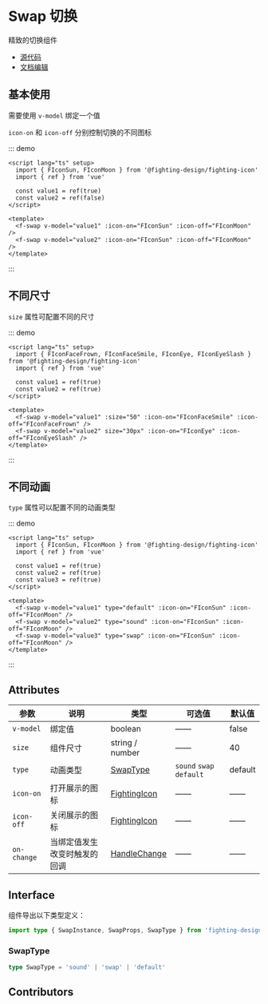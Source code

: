 # Swap 切换

精致的切换组件

- [源代码](https://github.com/FightingDesign/fighting-design/tree/master/packages/fighting-design/swap)
- [文档编辑](https://github.com/FightingDesign/fighting-design/blob/master/docs/docs/components/swap.md)

## 基本使用

需要使用 `v-model` 绑定一个值

`icon-on` 和 `icon-off` 分别控制切换的不同图标

::: demo

```vue
<script lang="ts" setup>
  import { FIconSun, FIconMoon } from '@fighting-design/fighting-icon'
  import { ref } from 'vue'

  const value1 = ref(true)
  const value2 = ref(false)
</script>

<template>
  <f-swap v-model="value1" :icon-on="FIconSun" :icon-off="FIconMoon" />
  <f-swap v-model="value2" :icon-on="FIconSun" :icon-off="FIconMoon" />
</template>
```

:::

## 不同尺寸

`size` 属性可配置不同的尺寸

::: demo

```vue
<script lang="ts" setup>
  import { FIconFaceFrown, FIconFaceSmile, FIconEye, FIconEyeSlash } from '@fighting-design/fighting-icon'
  import { ref } from 'vue'

  const value1 = ref(true)
  const value2 = ref(true)
</script>

<template>
  <f-swap v-model="value1" :size="50" :icon-on="FIconFaceSmile" :icon-off="FIconFaceFrown" />
  <f-swap v-model="value2" size="30px" :icon-on="FIconEye" :icon-off="FIconEyeSlash" />
</template>
```

:::

## 不同动画

`type` 属性可以配置不同的动画类型

::: demo

```vue
<script lang="ts" setup>
  import { FIconSun, FIconMoon } from '@fighting-design/fighting-icon'
  import { ref } from 'vue'

  const value1 = ref(true)
  const value2 = ref(true)
  const value3 = ref(true)
</script>

<template>
  <f-swap v-model="value1" type="default" :icon-on="FIconSun" :icon-off="FIconMoon" />
  <f-swap v-model="value2" type="sound" :icon-on="FIconSun" :icon-off="FIconMoon" />
  <f-swap v-model="value3" type="swap" :icon-on="FIconSun" :icon-off="FIconMoon" />
</template>
```

:::

## Attributes

| 参数        | 说明                         | 类型                                                               | 可选值                   | 默认值  |
| ----------- | ---------------------------- | ------------------------------------------------------------------ | ------------------------ | ------- |
| `v-model`   | 绑定值                       | boolean                                                            | ——                       | false   |
| `size`      | 组件尺寸                     | string / number                                                    | ——                       | 40      |
| `type`      | 动画类型                     | <a href="#swaptype">SwapType</a>                                   | `sound` `swap` `default` | default |
| `icon-on`   | 打开展示的图标               | <a href="/components/interface.html#fightingicon">FightingIcon</a> | ——                       | ——      |
| `icon-off`  | 关闭展示的图标               | <a href="/components/interface.html#fightingicon">FightingIcon</a> | ——                       | ——      |
| `on-change` | 当绑定值发生改变时触发的回调 | <a href="/components/interface.html#handlechange">HandleChange</a> | ——                       | ——      |

## Interface

组件导出以下类型定义：

```ts
import type { SwapInstance, SwapProps, SwapType } from 'fighting-design'
```

### SwapType

```ts
type SwapType = 'sound' | 'swap' | 'default'
```

## Contributors

<a href="https://github.com/Tyh2001" target="_blank">
  <f-avatar round src="https://avatars.githubusercontent.com/u/73180970?v=4" />
</a>

<a href="https://github.com/ChetSerenade" target="_blank">
  <f-avatar round src="https://avatars.githubusercontent.com/u/44160015?v=4" />
</a>

<a href="https://github.com/Alphatrionty" target="_blank">
  <f-avatar round src="https://avatars.githubusercontent.com/u/57850101?v=4" />
</a>
